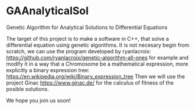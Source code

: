 # GAAnalyticalSol
Genetic Algorithm for Analytical Solutions to Differential Equations

The target of this project is to make a software in C++,  that solve a differential equation using genetic algorithms.
It is not necesary begin from scratch, we can use the program developed by ryanlacroix:
https://github.com/ryanlacroix/genetic-algorithm-all-ones
for example and modify it in a way that a Chromosome be a mathematical expression, more explicitly a binary expression tree:
https://en.wikipedia.org/wiki/Binary_expression_tree
Then we will use the project Ginac https://www.ginac.de/  for the calculus of fitness of the posible solutions. 

We hope you join us soon!

